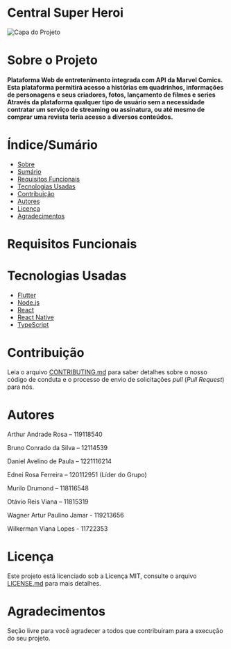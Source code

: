 # Central Super Heroi

![Capa do Projeto](https://ingresso-a.akamaihd.net/b2b/production/uploads/article/image/267/imagem-destaque-melhores-equipes-de-super-herois.jpg)

# Sobre o Projeto

<h4 align="left"> 
Plataforma Web de entretenimento integrada com API da Marvel Comics.</br>
Esta plataforma permitirá acesso a histórias em quadrinhos, informações de personagens e seus criadores, fotos, lançamento de filmes e series</br>
Através da plataforma qualquer tipo de usuário sem a necessidade contratar um serviço de streaming ou assinatura, ou até mesmo de comprar uma revista teria acesso a diversos conteúdos.
</h4>

# Índice/Sumário

* [Sobre](#sobre-o-projeto)
* [Sumário](#índice/sumário)
* [Requisitos Funcionais](#requisitos-funcionais)
* [Tecnologias Usadas](#tecnologias-usadas)
* [Contribuição](#contribuição)
* [Autores](#autores)
* [Licença](#licença)
* [Agradecimentos](#agradecimentos)


# Requisitos Funcionais 


# Tecnologias Usadas

- [Flutter](https://flutter.dev/)
- [Node.js](https://nodejs.org/en/)
- [React](https://pt-br.reactjs.org/)
- [React Native](https://reactnative.dev/)
- [TypeScript](https://www.typescriptlang.org/)

# Contribuição

Leia o arquivo [CONTRIBUTING.md](CONTRIBUTING.md) para saber detalhes sobre o nosso código de conduta e o processo de envio de solicitações *pull* (*Pull Request*) para nós.

# Autores

Arthur Andrade Rosa – 119118540

Bruno Conrado da Silva – 12114539

Daniel Avelino de Paula – 1221116214

Ednei Rosa Ferreira – 120112951 (Líder do Grupo)

Murilo Drumond – 118116548

Otávio Reis Viana – 11815319

Wagner Artur Paulino Jamar - 119213656

Wilkerman Viana Lopes - 11722353


# Licença

Este projeto está licenciado sob a Licença MIT,  consulte o arquivo [LICENSE.md](LICENSE.md) para mais detalhes.

# Agradecimentos

Seção livre para você agradecer a todos que contribuiram para a execução do seu projeto.
